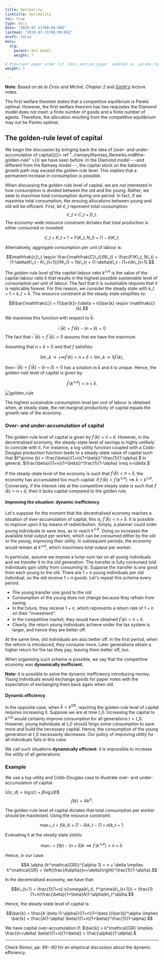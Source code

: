 ```yaml
---
title: Optimality
linktitle: Optimality
toc: true
type: docs
date: "2019-07-11T00:00:00Z"
lastmod: "2019-07-11T00:00:00Z"
draft: false
menu:
  olg:
    parent: OLG model
    weight: 7 

# Prev/next pager order (if `docs_section_pager` enabled in `params.toml`)
weight: 7

---
```


**Note:** Based on _de la Croix and Michel, Chapter 2_ and [_Gorth's_](http://web.econ.ku.dk/okocg/MAT-OEK/Mak%C3%98k2/Mak%C3%98k2-2016/Forel%C3%A6sninger/Ch%203-2016-1.pdf) lecture notes.

The first welfare theorem states that a competitive equilibrium is Pareto optimal.
However, the first welfare theorem has two requisites the Diamond model does not meet: a finite number of goods and a finite number of agents.
Therefore, the allocation resulting from the competitive equilibrium may _not_ be Pareto optimal.

## The golden-rule level of capital

We begin the discussion by bringing back the idea of [over- and under-accumulation of capital]({{< ref "../ramsey/Ramsey_Remarks.md#the-golden-rule" >}}) we have seen before.
In the Diamond model ---and different from the Ramsey model---, the capital stock on the balanced growth path may exceed the golden-rule level.
This implies that a permanent increase in consumption is possible.

When discussing the golden-rule level of capital, we are _not_ interested in how consumption is divided between the old and the young.
Rather, we seek to maximise total consumption during one period.
In fact, if we maximise total consumption, the ensuing allocations between young and old will be efficient.
First, let $\mathfrak{C}\_t$ represent total consumption: $$\mathfrak{C}\_t \equiv C\_t + D\_t.$$
The economy-wide resource constraint dictates that total production is either consumed or invested:

$$\mathfrak{C}\_t  + K\_{t+1} = F(K\_t, N\_t)+ (1-\delta)K\_t.$$

Alternatively, aggregate consumption per unit of labour is:

$$\mathfrak{c}\_t \equiv \frac{\mathfrak{C}\_t}{N\_t} = \frac{F(K\_t, N\_t) +(1-\delta)K\_t - K\_{t+1}}{N\_t} = f(k\_t) + (1-\delta)k\_t - (1+n)k\_{t+1}.$$

The _golden-rule level of the capital-labour ratio_ $k^\mathcal{GR}$ is the value of the capital-labour ratio $k$ that results in the highest possible _sustainable_ level of consumption per unit of labour.
The fact that it is sustainable requires that it is replicable forever.
For this reason, we consider the steady state with $k\_{t+1} = k\_t = \bar{k}$.
The resource constraint at the steady state simplifies to:

$$\bar{\mathfrak{c}} = f(\bar{k})-(\delta + n)\bar{k} \equiv \mathfrak{c}(k).$$

We maximise this function with respect to $\bar{k}$:

$$\mathfrak{c}^\prime(\bar{k}) = f^\prime (\bar{k}) - (n+\delta) = 0$$
The fact that $\mathfrak{c}^{\prime \prime}(\bar{k}) = f^{\prime \prime}(\bar{k})<0$ assures that we have the maximum.

Assuming that $n+\delta >0$ and that $f$ satisfies: 

$$\lim\_{k \rightarrow +\infty} f^\prime(k) < n+ \delta < \lim\_{k \rightarrow 0} f^\prime(k),$$

then $\mathfrak{c}^\prime(\bar{k}) = f^\prime (\bar{k}) - (n+\delta) = 0$ has a solution in $\bar{k}$ and it is unique.
Hence, the golden-rule level of capital is given by:

$$f^\prime(k^\mathcal{GR}) = n + \delta.$$

![golden_rule](/img/olg/golden_rule.png)

The highest sustainable consumption level per unit of labour is obtained when, at steady state, the net marginal productivity of capital equals the growth rate of the economy.

### Over- and under-accumulation of capital

The golden-rule level of capital is given by $f^\prime(k) = n+\delta.$
However, in the decentralised economy, the steady-state level of savings is highly _unlikely_ to coincide with it.
For instance, a log-utility function coupled with a Cobb-Douglas production function leads to a steady-state value of capital such that $f^\prime (k) = \frac{\beta}{(1+n)(1+\beta)}^\frac{1}{1-\alpha}.$
In general, $\frac{\beta}{(1+n)(1+\beta)}^\frac{1}{1-\alpha} \neq n+\delta.$

If the steady-state level of the economy is such that $f^\prime (\bar{k}) < n+ \delta,$ the economy has accumulated too much capital: if $f^\prime (\bar{k}) < f^\prime(k^\mathcal{GR}) \implies \bar{k} > k^\mathcal{GR}.$
Conversely, if the interest rate at the competitive steady state is such that $f^\prime (\bar{k}) > n + \delta,$ then it lacks capital compared to the golden rule.

#### Improving the situation: dynamic inefficiency

Let's suppose for the moment that the decentralised economy reaches a situation of over-accumulation of capital, this is, $f^\prime(\bar{k}) < n + \delta.$
It is possible to improve upon it by means of redistribution.
Simply, a planner could order young individuals to save less, as to reach $k^\mathcal{GR}.$
Doing so increases the available total output per worker, which can be consumed either by the old or the young, improving their utility.
In subsequent periods, the economy would remain at $k^\mathcal{GR}$, which maximises total output per worker.

In particular, assume we impose a lump-sum tax on all young individuals and we transfer it to the old generation.
The transfer is fully consumed (old individuals gain utility from consuming it).
Suppose the transfer is one good from each young to the old.
There are $1+n$ young individuals per old individual, so the old receive $1+n$ goods.
Let's repeat this scheme every period.

* The young transfer one good to the old
* Consumption of the young does not change because they refrain from saving.
* In the future, they receive $1+n$, which represents a return rate of $1+n$ on their "investment".
* In the competitive market, they would have obtained $f^\prime(k) < n + \delta.$
* Clearly, the return young individuals achieve under the tax system is larger, and hence they are better off.

At the same time, old individuals are also better off.
In the first period, when the reform is introduced, they consume more.
Later generations obtain a higher return for the tax they pay, leaving them better off, too.

When organising such scheme is possible, we say that the competitive economy was **dynamically inefficient.**

**Note:** it is possible to solve the dynamic inefficiency introducing money.
Young individuals would exchange goods for paper notes with the expectation of exchanging them back again when old.

#### Dynamic efficiency

In the opposite case, when $\bar{k} < k^\mathrm{GR}$, reaching the golden-rule level of capital requires increasing it.
Suppose we are at time $t\_0$.
Increasing the capital to $k^\mathcal{GR}$ would certainly improve consumption for all generations $t > t\_0$.
However, young individuals at $t\_0$ should forgo some consumption to save more and build the necessary capital.
Hence, the consumption of the young generation at $t\_0$ necessarily decreases.
Our policy of improving utility for all individuals fails in this case.

We call such situations **dynamically efficient**: it is impossible to increase the utility of all generations.
  
### Example

We use a log-utility and Cobb-Douglas case to illustrate over- and under-accumulation of capital.

$U(c,d) = \log( c ) + \beta \log (d)$$
$$f(k)= Ak^\alpha.$$

The golden-rule level of capital dictates that total consumption per worker should be maximised.
Using the resource constraint:

$$\max \mathcal{c\_t}= f(k\_t) +(1-\delta)k\_t  - (1+n)k\_{t+1}.$$

Evaluating it at the steady state yields:

$$\max \mathfrak{c} = f(k) - (n+\delta)k \implies f^\prime(k^\mathcal{GR}) = n+\delta.$$

Hence, in our case:

$$A \alpha {k^\mathcal{GR}}^{\alpha-1} = n + \delta \implies k^\mathcal{GR} = \left(\frac{A\alpha}{n+\delta}\right)^\frac{1}{1-\alpha}.$$

In the decentralised economy, we have that:

$$k\_{t+1} = \frac{1}{1+n} s(\omega(k\_t), f^\prime(k\_{t+1})) = \frac{1}{1+n}\frac{\beta}{1+\beta}A(1-\alpha)k\_t^\alpha.$$

Hence, the steady-state level of capital is:

$$\bar{k} = \frac{A \beta (1-\alpha)}{(1+n)(1+\beta )}\bar{k}^\alpha \implies \bar{k} = \frac{A(1-\alpha) \beta}{(1+n)(1+\beta)}^\frac{1}{1-\alpha}.$$

We have capital over-accumulation if: $\bar{k} > k^\mathcal{GR} \implies \frac{(n+\delta) \beta}{(1+n)(1+\beta)} > \frac{\alpha}{1-\alpha}.$

---

Check _Romer, pp. 89--90_ for an empirical discussion about the dynamic efficiency.
